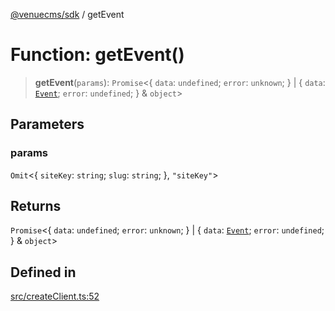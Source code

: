 [@venuecms/sdk](../wiki/Home) / getEvent

# Function: getEvent()

> **getEvent**(`params`): `Promise`\<\{ `data`: `undefined`; `error`: `unknown`; \} \| \{ `data`: [`Event`](../wiki/TypeAlias.Event); `error`: `undefined`; \} & `object`\>

## Parameters

### params

`Omit`\<\{ `siteKey`: `string`; `slug`: `string`; \}, `"siteKey"`\>

## Returns

`Promise`\<\{ `data`: `undefined`; `error`: `unknown`; \} \| \{ `data`: [`Event`](../wiki/TypeAlias.Event); `error`: `undefined`; \} & `object`\>

## Defined in

[src/createClient.ts:52](https://github.com/venuecms/sdk/blob/237fa033828e8f78d40380a5c39f6cf5abc00484/src/createClient.ts#L52)

